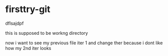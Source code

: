 # firsttry-git
dflsajdpf

this is supposed to be workng directory

now i want to see my previous file iter 1 and change ther 
because i dont like how my 2nd iter looks 

